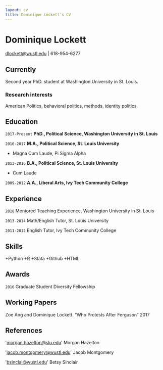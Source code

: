 ```yaml
---
layout: cv
title: Dominique Lockett's CV
---
```

# Dominique Lockett
dlockett@wustl.edu | 618-954-6277

## Currently

Second year PhD. student at Washington University in St. Louis.

### Research interests

American Politics, behavioral politics, methods, identity politics.


## Education

`2017-Present`
__PhD., Political Science, Washington University in St. Louis__

`2016-2017`
__M.A., Political Science, St. Louis University__

- Magna Cum Laude, Pi Sigma Alpha

`2013-2016`
__B.A., Political Science, St. Louis University__

- Cum Laude

`2009-2012`
__A.A., Liberal Arts, Ivy Tech Community College__

## Experience
`2018`
Mentored Teaching Experience, Washington University in St. Louis

`2013-2014`
Math/English Tutor, St. Louis University

`2011-2012`
English Tutor, Ivy Tech Community College

## Skills
+Python
+R
+Stata
+Github
+HTML

## Awards

`2016`
Graduate Student Diversity Fellowship


## Working Papers
Zoe Ang and Dominique Lockett. “Who Protests After Ferguson” 2017

## References
'morgan.hazelton@slu.edu'
Morgan Hazelton

'jacob.montgomery@wustl.edu'
Jacob Montgomery

'bsinclai@wustl.edu'
Betsy Sinclair

<!-- ### Footer

Last updated: July 2018 -->


